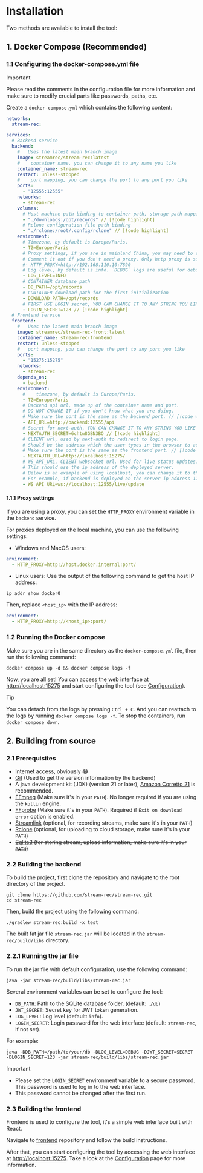 # Installation

Two methods are available to install the tool:

## 1. Docker Compose (Recommended)

### 1.1 Configuring the docker-compose.yml file

> [!IMPORTANT]
> Please read the comments in the configuration file for more information and make sure to modify crucial parts like passwords, paths, etc.

Create a `docker-compose.yml` which contains the following content:

```yaml
networks:
  stream-rec:

services:
  # Backend service
  backend:
    #   Uses the latest main branch image
    image: streamrec/stream-rec:latest
    #    container name, you can change it to any name you like
    container_name: stream-rec
    restart: unless-stopped
    #    port mapping, you can change the port to any port you like
    ports:
      - "12555:12555"
    networks:
      - stream-rec
    volumes:
      # Host machine path binding to container path, storage path mapping
      - "./downloads:/opt/records" // [!code highlight]
      # Rclone configuration file path binding
      - "./rclone:/root/.config/rclone" // [!code highlight]
    environment:
      # Timezone, by default is Europe/Paris.
      - TZ=Europe/Paris
      # Proxy settings, if you are in mainland China, you may need to set up a proxy.
      # Comment it out if you don't need a proxy. Only http proxy is supported.
      #- HTTP_PROXY=http://192.168.110.10:7890
      # Log level, by default is info. `DEBUG` logs are useful for debugging, but they can be very verbose.
      - LOG_LEVEL=INFO
      # CONTAINER database path
      - DB_PATH=/opt/records
      # CONTAINER download path for the first initialization
      - DOWNLOAD_PATH=/opt/records
      # FIRST USE LOGIN secret, YOU CAN CHANGE IT TO ANY STRING YOU LIKE
      - LOGIN_SECRET=123 // [!code highlight]
  # Frontend service
  frontend:
    #   Uses the latest main branch image
    image: streamrec/stream-rec-front:latest
    container_name: stream-rec-frontend
    restart: unless-stopped
    #   port mapping, you can change the port to any port you like
    ports:
      - "15275:15275"
    networks:
      - stream-rec
    depends_on:
      - backend
    environment:
      #    timezone, by default is Europe/Paris.
      - TZ=Europe/Paris
      # Backend api url, made up of the container name and port.
      # DO NOT CHANGE IT if you don't know what you are doing.
      # Make sure the port is the same as the backend port. // [!code warning]
      - API_URL=http://backend:12555/api
      # Secret for next-auth, YOU CAN CHANGE IT TO ANY STRING YOU LIKE
      - NEXTAUTH_SECRET=6chtw8GBN3BO // [!code highlight]
      # CLIENT url, used by next-auth to redirect to login page.
      # Should be the address which the user types in the browser to access the frontend.
      # Make sure the port is the same as the frontend port. // [!code warning]
      - NEXTAUTH_URL=http://localhost:15275/
      # WS_API_URL, CLIENT websocket url. Used for live status updates.
      # This should use the ip address of the deployed server.
      # Below is an example of using localhost, you can change it to the ip address of the deployed server.
      # For example, if backend is deployed on the server ip address 12.12.12.12, with port 12555, then you should change it to ws://12.12.12.12:12555/live/update
      - WS_API_URL=ws://localhost:12555/live/update
```

#### 1.1.1 Proxy settings

If you are using a proxy, you can set the `HTTP_PROXY` environment variable in the `backend` service.

For proxies deployed on the local machine, you can use the following settings:

- Windows and MacOS users:

```yaml
environment:
  - HTTP_PROXY=http://host.docker.internal:port/
```

- Linux users:
  Use the output of the following command to get the host IP address:

```shell
ip addr show docker0
```

Then, replace `<host_ip>` with the IP address:

```yaml
environment:
  - HTTP_PROXY=http://<host_ip>:port/
```

### 1.2 Running the Docker compose

Make sure you are in the same directory as the `docker-compose.yml` file, then run the following command:

```shell
docker compose up -d && docker compose logs -f
```

Now, you are all set! You can access the web interface at [http://localhost:15275](http://localhost:15275) and start configuring the tool (see [Configuration](configuration)).

> [!TIP]
> You can detach from the logs by pressing `Ctrl + C`. And you can reattach to the logs by running `docker compose logs -f`.
> To stop the containers, run `docker compose down`.

## 2. Building from source

### 2.1 Prerequisites

- Internet access, obviously 😂
- [Git](https://git-scm.com/downloads) (Used to get the version information by the backend)
- A java development kit (JDK) (version 21 or
  later), [Amazon Corretto 21](https://docs.aws.amazon.com/corretto/latest/corretto-21-ug/downloads-list.html) is recommended.
- [FFmpeg](https://ffmpeg.org/download.html) (Make sure it's in your `PATH`). No longer required if you are using the `kotlin` engine.
- [FFprobe](https://ffmpeg.org/download.html) (Make sure it's in your `PATH`). Required if `Exit on download error` option is enabled.
- [Streamlink](https://streamlink.github.io/install.html) (optional, for recording streams, make sure it's in your `PATH`)
- [Rclone](https://rclone.org/downloads/) (optional, for uploading to cloud storage, make sure it's in your `PATH`)
- ~~[Sqlite3](https://www.sqlite.org/download.html) (for storing stream, upload information, make sure it's in your `PATH`)~~

### 2.2 Building the backend

To build the project, first clone the repository and navigate to the root directory of the project.

```shell
git clone https://github.com/stream-rec/stream-rec.git
cd stream-rec
```

Then, build the project using the following command:

```shell
./gradlew stream-rec:build -x test
```

The built fat jar file `stream-rec.jar` will be located in the `stream-rec/build/libs` directory.

### 2.2.1 Running the jar file

To run the jar file with default configuration, use the following command:

```shell
java -jar stream-rec/build/libs/stream-rec.jar
```

Several environment variables can be set to configure the tool:

- `DB_PATH`: Path to the SQLite database folder. (default: `./db`)
- `JWT_SECRET`: Secret key for JWT token generation.
- `LOG_LEVEL`: Log level (default: `info`).
- `LOGIN_SECRET`: Login password for the web interface (default: `stream-rec`, if not set).

For example:

```shell
java -DDB_PATH=/path/to/your/db -DLOG_LEVEL=DEBUG -DJWT_SECRET=SECRET -DLOGIN_SECRET=123 -jar stream-rec/build/libs/stream-rec.jar
```

> [!IMPORTANT]
>
> - Please set the `LOGIN_SECRET` environment variable to a secure password. This password is used to log in to the web interface.
> - This password cannot be changed after the first run.

### 2.3 Building the frontend

Frontend is used to configure the tool, it's a simple web interface built with React.

Navigate to [frontend](https://github.com/stream-rec/stream-rec-front) repository and follow the build instructions.

After that, you can start configuring the tool by accessing the web interface at [http://localhost:15275](http://localhost:15275). Take a look at the [Configuration](configuration) page for more information.
